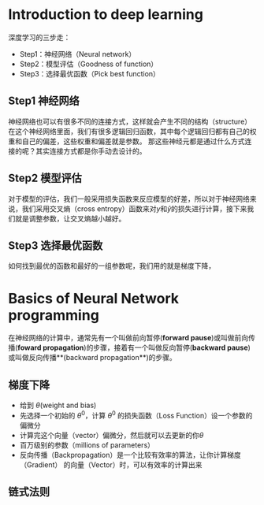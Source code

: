 # Introduction to deep learning 

深度学习的三步走：

- Step1：神经网络（Neural network）
- Step2：模型评估（Goodness of function）
- Step3：选择最优函数（Pick best function）

## Step1 神经网络

神经网络也可以有很多不同的连接方式，这样就会产生不同的结构（structure）在这个神经网络里面，我们有很多逻辑回归函数，其中每个逻辑回归都有自己的权重和自己的偏差，这些权重和偏差就是参数。 那这些神经元都是通过什么方式连接的呢？其实连接方式都是你手动去设计的。



## Step2 模型评估

对于模型的评估，我们一般采用损失函数来反应模型的好差，所以对于神经网络来说，我们采用交叉熵（cross entropy）函数来对$y$和$\hat{y}$的损失进行计算，接下来我们就是调整参数，让交叉熵越小越好。

## Step3 选择最优函数

如何找到最优的函数和最好的一组参数呢，我们用的就是梯度下降，

# Basics of Neural Network programming

在神经网络的计算中，通常先有一个叫做前向暂停(**forward pause**)或叫做前向传播(**foward propagation**)的步骤，接着有一个叫做反向暂停(**backward pause**) 或叫做反向传播**(backward propagation**)的步骤。

## 梯度下降

- 给到 $\theta$(weight and bias)
- 先选择一个初始的 $\theta^0$，计算 $\theta^0$ 的损失函数（Loss Function）设一个参数的偏微分
- 计算完这个向量（vector）偏微分，然后就可以去更新的你$\theta$
- 百万级别的参数（millions of parameters）
- 反向传播（Backpropagation）是一个比较有效率的算法，让你计算梯度（Gradient） 的向量（Vector）时，可以有效率的计算出来

## 链式法则





























































